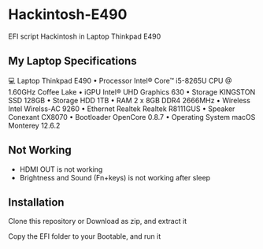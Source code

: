 # Hackintosh-E490
EFI script Hackintosh in Laptop Thinkpad E490


## My Laptop Specifications

💻 Laptop Thinkpad E490
• Processor Intel® Core™ i5-8265U CPU @ 1.60GHz Coffee Lake
• iGPU Intel® UHD Graphics 630
• Storage KINGSTON SSD 128GB 
• Storage HDD 1TB
• RAM 2 x 8GB DDR4 2666MHz
• Wireless Intel Wirelss-AC 9260
• Ethernet Realtek Realtek R8111GUS
• Speaker Conexant CX8070
• Bootloader OpenCore 0.8.7
• Operating System macOS Monterey 12.6.2


## Not Working

* HDMI OUT is not working 
* Brightness and Sound (Fn+keys) is not working after sleep

## Installation 

Clone this repository or Download as zip, and extract it

Copy the EFI folder to your Bootable, and run it

